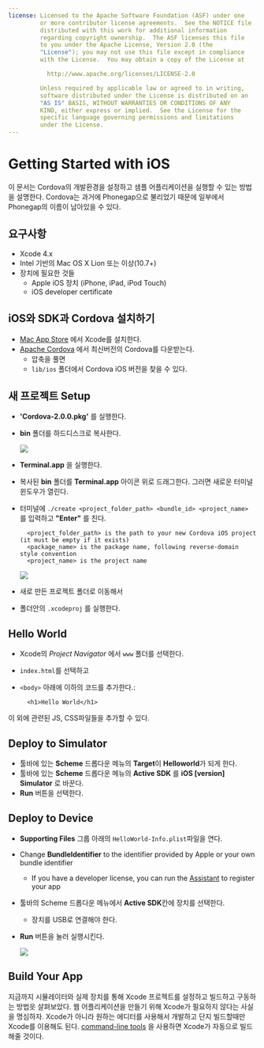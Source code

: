 ```yaml
---
license: Licensed to the Apache Software Foundation (ASF) under one
         or more contributor license agreements.  See the NOTICE file
         distributed with this work for additional information
         regarding copyright ownership.  The ASF licenses this file
         to you under the Apache License, Version 2.0 (the
         "License"); you may not use this file except in compliance
         with the License.  You may obtain a copy of the License at

           http://www.apache.org/licenses/LICENSE-2.0

         Unless required by applicable law or agreed to in writing,
         software distributed under the License is distributed on an
         "AS IS" BASIS, WITHOUT WARRANTIES OR CONDITIONS OF ANY
         KIND, either express or implied.  See the License for the
         specific language governing permissions and limitations
         under the License.
---
```


Getting Started with iOS
========================

이 문서는 Cordova의 개발환경을 설정하고 샘플 어플리케이션을 실행할 수 있는 방법을 설명한다. Cordova는 과거에 Phonegap으로 불리었기 때문에 일부에서 Phonegap의 이름이 남아있을 수 있다. 

요구사항
------------
- Xcode 4.x
- Intel 기반의 Mac OS X Lion 또는 이상(10.7+)
- 장치에 필요한 것들
    - Apple iOS 장치 (iPhone, iPad, iPod Touch)
    - iOS developer certificate

iOS와 SDK과 Cordova 설치하기 
----------------------------------

- [Mac App Store](http://itunes.apple.com/us/app/xcode/id497799835?mt=12) 에서 Xcode를 설치한다.
- [Apache Cordova](http://phonegap.com/download) 에서 최신버전의 Cordova를 다운받는다.
    - 압축을 풀면
    - `lib/ios` 폴더에서 Cordova iOS 버전을 찾을 수 있다.

새 프로젝트 Setup
-----------------
- **'Cordova-2.0.0.pkg'** 를 실행한다.
- **bin** 폴더를 하드디스크로 복사한다. 

    ![](img/guide/getting-started/ios/bin_folder.png)

- **Terminal.app** 을 실행한다.
- 복사된 **bin** 폴더를 **Terminal.app** 아이콘 위로 드래그한다. 그러면 새로운 터미널 윈도우가 열린다.
- 터미널에 `./create <project_folder_path> <bundle_id> <project_name>` 를 입력하고 **"Enter"** 를 친다.

        <project_folder_path> is the path to your new Cordova iOS project (it must be empty if it exists)
        <package_name> is the package name, following reverse-domain style convention
        <project_name> is the project name
        
    ![](img/guide/getting-started/ios/bin_create_project.png)  


- 새로 만든 프로젝트 폴더로 이동해서 
- 폴더안의 `.xcodeproj` 를 실행한다.

Hello World
-----------

- Xcode의 _Project Navigator_ 에서 `www` 폴더를 선택한다.
- `index.html`를 선택하고
- `<body>` 아래에 이하의 코드를 추가한다.:

        <h1>Hello World</h1>

이 외에 관련된 JS, CSS파일들을 추가할 수 있다. 
    
Deploy to Simulator
-------------------

- 툴바에 있는 **Scheme** 드롭다운 메뉴의 **Target**이 **Helloworld**가 되게 한다.
- 툴바에 있는 **Scheme** 드롭다운 메뉴의 **Active SDK** 를  **iOS [version] Simulator** 로 바꾼다.
-  **Run** 버튼을 선택한다.

Deploy to Device
----------------

- **Supporting Files** 그룹 아래의 `HelloWorld-Info.plist`파일을 연다.
- Change **BundleIdentifier** to the identifier provided by Apple or your own bundle identifier
    - If you have a developer license, you can run the [Assistant](http://developer.apple.com/iphone/manage/overview/index.action) to register your app
- 툴바의 Scheme 드롭다운 메뉴에서 **Active SDK**칸에 장치를 선택한다. 
    - 장치를 USB로 연결해야 한다.
- **Run** 버튼을 눌러 실행시킨다.

    ![](img/guide/getting-started/ios/HelloWorldiPhone4.png)

Build Your App
--------------

지금까지 시뮬레이터와 실제 장치를 통해 Xcode 프로젝트를 설정하고 빌드하고 구동하는 방법읏 살펴보았다. 웹 어플리케이션을 만들기 위해 Xcode가 필요하지 않다는 사실을 명심하자. Xcode가 아니라 원하는 에디터를 사용해서 개발하고 단지 빌드할때만 Xcode를 이용해도 된다. [command-line tools](guide_command-line_index.md.html#Command-Line%20Usage) 을 사용하면 Xcode가 자동으로 빌드해줄 것이다.
